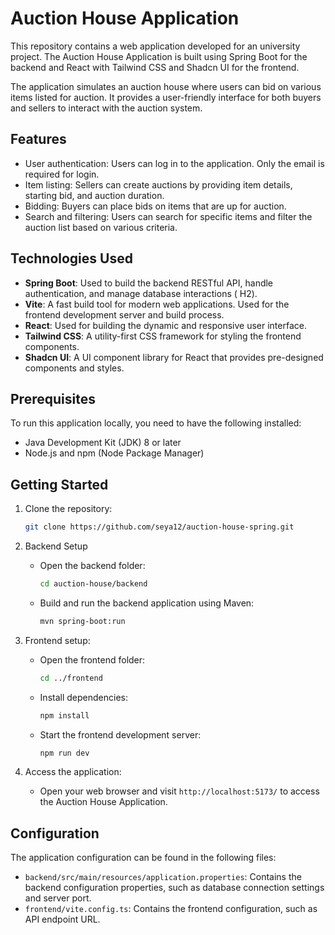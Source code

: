 # Auction House Application

This repository contains a web application developed for an
university project. The Auction House Application is built
using Spring Boot for the backend and React with Tailwind
CSS and Shadcn UI for the frontend.

The application simulates an auction house where users can
bid on various items listed for auction. It provides a
user-friendly interface for both buyers and sellers to
interact with the auction system.

## Features

- User authentication: Users can log in to the
  application. Only the email is required for login.
- Item listing: Sellers can create auctions by providing
  item details, starting bid, and auction duration.
- Bidding: Buyers can place bids on items that are up for
  auction.
- Search and filtering: Users can search for specific items
  and filter the auction list based on various criteria.

## Technologies Used

- **Spring Boot**: Used to build the backend RESTful API,
  handle authentication, and manage database interactions (
  H2).
- **Vite**: A fast build tool for modern web applications.
  Used for the frontend development server and build
  process.
- **React**: Used for building the dynamic and responsive
  user interface.
- **Tailwind CSS**: A utility-first CSS framework for
  styling the frontend components.
- **Shadcn UI**: A UI component library for React that
  provides pre-designed components and styles.

## Prerequisites

To run this application locally, you need to have the
following installed:

- Java Development Kit (JDK) 8 or later
- Node.js and npm (Node Package Manager)

## Getting Started

1. Clone the repository:

   ```bash
   git clone https://github.com/seya12/auction-house-spring.git
   ```
2. Backend Setup
    - Open the backend folder:
      ```bash
      cd auction-house/backend
      ```
    - Build and run the backend application using Maven:
      ```bash
      mvn spring-boot:run
      ```
3. Frontend setup:
    - Open the frontend folder:
      ```bash
      cd ../frontend
      ```
    - Install dependencies:
      ```bash
      npm install
      ```
    - Start the frontend development server:
      ```bash
      npm run dev
      ```

4. Access the application:
    - Open your web browser and
      visit `http://localhost:5173/` to access the Auction
      House Application.

## Configuration

The application configuration can be found in the following
files:

- `backend/src/main/resources/application.properties`:
  Contains the backend configuration properties, such as
  database connection settings and server port.
- `frontend/vite.config.ts`: Contains the frontend
  configuration, such
  as API endpoint URL.